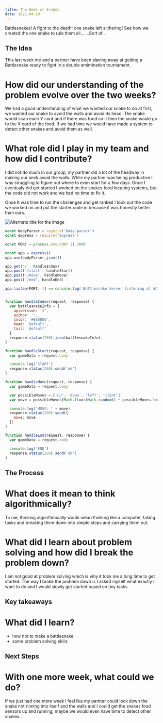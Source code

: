 ```yaml
---
title: The Week of Snakes
date: 2021-04-19
---
```


Battlesnakes! A fight to the death! one snake left slithering! See how we created the one snake to rule them all...
...Sort of..

## The Idea

This last week me and a partner have been slaving away at getting a Battlesnake ready to fight in a double emimination tournament.

# How did our understanding of the problem evolve over the two weeks?

We had a good understanding of what we wanted our snake to do at first, we wanted our snake to avoid the walls and avoid its head.
The snake would scan each Y cord and if there was food on it then the snake would go to the X cord of the food.
If we had time we would have made a system to detect other snakes and avoid them as well.

# What role did I play in my team and how did I contribute?
 
I did not do much in our group, my partner did a lot of the headway in making our snek avoid the walls.
While my partner was being productive I was struggling to figure out where to even start for a few days.
Once I eventualy did get started I worked on the snakes food locating systems, but the code did not work and we had no time to fix it.

Once It was time to run the challenges and get ranked I took out the code we worked on and put the starter code in because it was honestly better than ours.

![Alternate title for the image](https://exporter.battlesnake.com/games/c8c3c42f-7fe2-47df-bb0f-5a2ce7675281/gif.gif)

````javascript
const bodyParser = require('body-parser')
const express = require('express')

const PORT = process.env.PORT || 3000

const app = express()
app.use(bodyParser.json())

app.get('/', handleIndex)
app.post('/start', handleStart)
app.post('/move', handleMove)
app.post('/end', handleEnd)

app.listen(PORT, () => console.log(`Battlesnake Server listening at http://127.0.0.1:${PORT}`))


function handleIndex(request, response) {
  var battlesnakeInfo = {
    apiversion: '1',
    author: '',
    color: '#888888',
    head: 'default',
    tail: 'default'
  }
  response.status(200).json(battlesnakeInfo)
}

function handleStart(request, response) {
  var gameData = request.body

  console.log('START')
  response.status(200).send('ok')
}

function handleMove(request, response) {
  var gameData = request.body

  var possibleMoves = ['up', 'down', 'left', 'right']
  var move = possibleMoves[Math.floor(Math.random() * possibleMoves.length)]

  console.log('MOVE: ' + move)
  response.status(200).send({
    move: move
  })
}

function handleEnd(request, response) {
  var gameData = request.body

  console.log('END')
  response.status(200).send('ok')
}
````

## The Process

# What does it mean to think algorithmically?

To me, thinking algorithmically would mean thinking like a computer, taking tasks and breaking them down into simple steps and carrying them out.

# What did I learn about problem solving and how did I break the problem down?

I am not good at problem solving which is why it took me a long time to get started.
The way I broke the problem down is I asked myself what exactly I want to do and I would slowly get started based on tiny tasks.

## Key takeaways

# What did I learn?

* how not to make a battlesnake
* some problem solving skills

## Next Steps

# With one more week, what could we do?

If we just had one more week I feel like my partner could lock down the snake not rinning into itself and the walls and I could get the snakes food sensors up and running, maybe we would even have time to detect other snakes.
